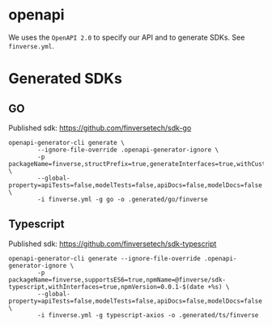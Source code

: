 # openapi

We uses the `OpenAPI 2.0` to specify our API and to generate SDKs.
See `finverse.yml`.

# Generated SDKs

## GO
Published sdk: https://github.com/finversetech/sdk-go

```
openapi-generator-cli generate \
		--ignore-file-override .openapi-generator-ignore \
		-p packageName=finverse,structPrefix=true,generateInterfaces=true,withCustomMiddlewareFunction=true \
		--global-property=apiTests=false,modelTests=false,apiDocs=false,modelDocs=false \
		-i finverse.yml -g go -o .generated/go/finverse
```

## Typescript
Published sdk: https://github.com/finversetech/sdk-typescript

```
openapi-generator-cli generate --ignore-file-override .openapi-generator-ignore \
        -p packageName=finverse,supportsES6=true,npmName=@finverse/sdk-typescript,withInterfaces=true,npmVersion=0.0.1-$(date +%s) \
        --global-property=apiTests=false,modelTests=false,apiDocs=false,modelDocs=false \
        -i finverse.yml -g typescript-axios -o .generated/ts/finverse

```
